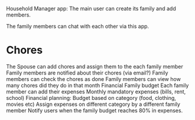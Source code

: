 Household Manager app:
The main user can create its family and add members.

The family members can chat with each other via this app.

<h1>Chores </h1>
The Spouse can add chores and assign them to the each family member
Family members are notified about their chores (via email?)
Family members can check the chores as done
Family members can view how many chores did they do in that month
Financial 
Family budget
Each family member can add their expenses
Monthly mandatory expenses (bills, rent, school)
Financial planning:
Budget based on category (food, clothing, movies etc)
Assign expenses on different category by a different family member
Notify users when the family budget reaches 80% in expenses.
